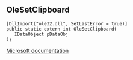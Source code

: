 ## OleSetClipboard

```
[DllImport("ole32.dll", SetLastError = true)]
public static extern int OleSetClipboard(
   IDataObject pDataObj
);
```

[Microsoft documentation](https://docs.microsoft.com/en-us/windows/win32/api/ole2/nf-ole2-olesetclipboard)
